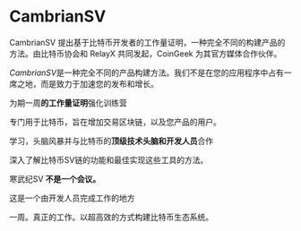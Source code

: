# CambrianSV

CambrianSV 提出基于比特币开发者的工作量证明，一种完全不同的构建产品的方法。由比特币协会和 RelayX 共同发起，CoinGeek 为其官方媒体合作伙伴。

*‎CambrianSV‎*‎是一种完全不同的产品构建方法。我们不是在您的应用程序中占有一席之地，而是致力于加速您的发布和增长。‎



为期一周**的工作量证明**强化训练营

专门用于比特币，旨在增加交易区块链，以及您产品的用户。



学习，头脑风暴并与比特币的**顶级技术头脑和开发人员**合作

深入了解比特币SV链的功能和最佳实现这些工具的方法。



寒武纪SV **不是一个会议。**

这是一个由开发人员完成工作的地方

一周。真正的工作。以超高效的方式构建比特币生态系统。
